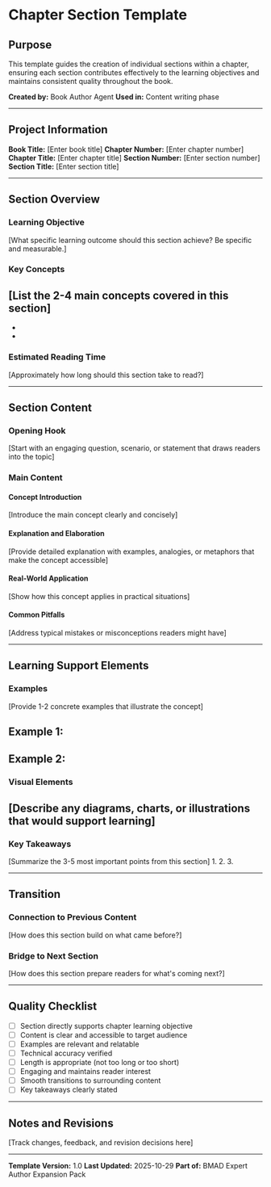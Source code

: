 # Chapter Section Template

## Purpose
This template guides the creation of individual sections within a chapter, ensuring each section contributes effectively to the learning objectives and maintains consistent quality throughout the book.

**Created by:** Book Author Agent
**Used in:** Content writing phase

---

## Project Information

**Book Title:** [Enter book title]
**Chapter Number:** [Enter chapter number]
**Chapter Title:** [Enter chapter title]
**Section Number:** [Enter section number]
**Section Title:** [Enter section title]

---

## Section Overview

### Learning Objective
[What specific learning outcome should this section achieve? Be specific and measurable.]

### Key Concepts
[List the 2-4 main concepts covered in this section]
-
-
-

### Estimated Reading Time
[Approximately how long should this section take to read?]

---

## Section Content

### Opening Hook
[Start with an engaging question, scenario, or statement that draws readers into the topic]

### Main Content

#### Concept Introduction
[Introduce the main concept clearly and concisely]

#### Explanation and Elaboration
[Provide detailed explanation with examples, analogies, or metaphors that make the concept accessible]

#### Real-World Application
[Show how this concept applies in practical situations]

#### Common Pitfalls
[Address typical mistakes or misconceptions readers might have]

---

## Learning Support Elements

### Examples
[Provide 1-2 concrete examples that illustrate the concept]

**Example 1:**
-

**Example 2:**
-

### Visual Elements
[Describe any diagrams, charts, or illustrations that would support learning]
-

### Key Takeaways
[Summarize the 3-5 most important points from this section]
1.
2.
3.

---

## Transition

### Connection to Previous Content
[How does this section build on what came before?]

### Bridge to Next Section
[How does this section prepare readers for what's coming next?]

---

## Quality Checklist

- [ ] Section directly supports chapter learning objective
- [ ] Content is clear and accessible to target audience
- [ ] Examples are relevant and relatable
- [ ] Technical accuracy verified
- [ ] Length is appropriate (not too long or too short)
- [ ] Engaging and maintains reader interest
- [ ] Smooth transitions to surrounding content
- [ ] Key takeaways clearly stated

---

## Notes and Revisions

[Track changes, feedback, and revision decisions here]

---

**Template Version:** 1.0
**Last Updated:** 2025-10-29
**Part of:** BMAD Expert Author Expansion Pack
